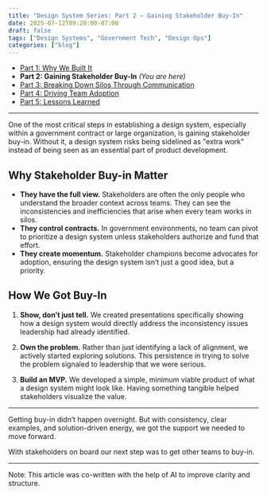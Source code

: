 ```yaml
---
title: "Design System Series: Part 2 – Gaining Stakeholder Buy-In"
date: 2025-07-12T09:20:00-07:00
draft: false
tags: ["Design Systems", "Government Tech", "Design Ops"]
categories: ["blog"]
---
```


- [Part 1: Why We Built It](../design-system-series-part1-why-we-built-government-website/)
- **Part 2: Gaining Stakeholder Buy-In** *(You are here)*
- [Part 3: Breaking Down Silos Through Communication](../design-system-series-part3-breaking-silos-team-communication/)
- [Part 4: Driving Team Adoption](../design-system-series-part4-driving-team-adoption-strategies/)
- [Part 5: Lessons Learned](../design-system-series-part5-lessons-learned-starting-design-system/)

---

One of the most critical steps in establishing a design system, especially within a government contract or large organization, is gaining stakeholder buy-in. Without it, a design system risks being sidelined as "extra work" instead of being seen as an essential part of product development.

## Why Stakeholder Buy-in Matter

- **They have the full view.** Stakeholders are often the only people who understand the broader context across teams. They can see the inconsistencies and inefficiencies that arise when every team works in silos.
- **They control contracts.** In government environments, no team can pivot to prioritize a design system unless stakeholders authorize and fund that effort.
- **They create momentum.** Stakeholder champions become advocates for adoption, ensuring the design system isn’t just a good idea, but a priority.

## How We Got Buy-In

1. **Show, don’t just tell.** We created presentations specifically showing how a design system would directly address the inconsistency issues leadership had already identified. 

2. **Own the problem.** Rather than just identifying a lack of alignment, we actively started exploring solutions. This persistence in trying to solve the problem signaled to leadership that we were serious.

3. **Build an MVP.** We developed a simple, minimum viable product of what a design system might look like. Having something tangible helped stakeholders visualize the value.

---

Getting buy-in didn’t happen overnight. But with consistency, clear examples, and solution-driven energy, we got the support we needed to move forward.

With stakeholders on board our next step was to get other teams to buy-in.

---

Note: This article was co-written with the help of AI to improve clarity and structure.
